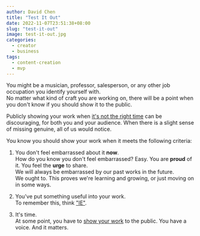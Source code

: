 ```yaml
---
author: David Chen
title: "Test It Out"
date: 2022-11-07T23:51:38+08:00
slug: "test-it-out"
image: test-it-out.jpg
categories:
  - creator
  - business
tags:
  - content-creation
  - mvp
---
```

You might be a musician, professor, salesperson, or any other job occupation you identify yourself with.\
No matter what kind of craft you are working on, there will be a point when you don't know if you should show it to the public.

Publicly showing your work when [it's not the right time](https://xdavidchen.com/p/the-best-time-is-not-now/) can be discouraging, for both you and your audience. When there is a slight sense of missing genuine, all of us would notice.

You know you should show your work when it meets the following criteria:
1. You don't feel embarrassed about it **now**.\
How do you know you don't feel embarrassed? Easy. You are **proud** of it. You feel the **urge** to share.\
We will always be embarrassed by our past works in the future.\
We ought to. This proves we're learning and growing, or just moving on in some ways.

2. You've put something useful into your work.\
To remember this, think ["IE"](https://xdavidchen.com/p/ie-not-the-browser/).

3. It's time.\
At some point, you have to [show your work](https://xdavidchen.com/p/make-as-many-mvps-as-possible/) to the public. You have a voice. And it matters.